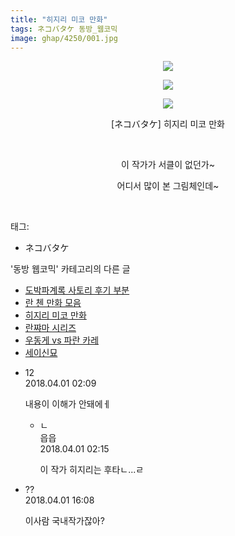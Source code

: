```yaml
---
title: "히지리 미코 만화"
tags: ネコバタケ 동방_웹코믹
image: ghap/4250/001.jpg
---
```

<div class="article">
<p style="text-align: center; clear: none; float: none;"><img src="{{ site.nasurl }}/ghap/4250/001.jpg"/></p>
<p style="text-align: center; clear: none; float: none;"><img src="{{ site.nasurl }}/ghap/4250/002.jpg"/></p>
<p style="text-align: center; clear: none; float: none;"><img src="{{ site.nasurl }}/ghap/4250/003.jpg"/></p>
<p style="text-align: center; clear: none; float: none;">[ネコバタケ] 히지리 미코 만화</p>
<p style="text-align: center; clear: none; float: none;"><br/></p>
<p style="text-align: center; clear: none; float: none;">이 작가가 서클이 없던가~</p>
<p style="text-align: center; clear: none; float: none;">어디서 많이 본 그림체인데~</p>
<p><br/></p>
</div><div class="tagTrail">
<p>태그: </p>
<ul>
<li>ネコバタケ</li>
</ul>
</div><div class="another">
<p>'동방 웹코믹' 카테고리의 다른 글</p>
<ul>
<li><a href="/2018-03-31-ghap_4252">도박파계록 사토리 후기 부분</a></li>
<li><a href="/2018-03-31-ghap_4251">란 첸 만화 모음</a></li>
<li><a href="/2018-03-31-ghap_4250">히지리 미코 만화</a></li>
<li><a href="/2018-03-31-ghap_4249">란쨔마 시리즈</a></li>
<li><a href="/2018-03-31-ghap_4248">우동게 vs 파란 카레</a></li>
<li><a href="/2018-03-31-ghap_4247">세이신묘</a></li>
</ul>
</div><div class="cb_module cb_fluid">
<div class="cb_wrt cb_profile">
<div class="comment">
<ul>
<li class="cb_thumb_off" id="comment15231154">
<div class="cb_comment_area">
<div class="cb_info_area">
<div class="cb_section">
<span class="cb_nick_name">12</span>
</div>
<div class="cb_section">
<span class="cb_date">2018.04.01 02:09 </span>
</div>
</div>
<div class="cb_dsc_comment">
<p class="cb_dsc">
											내용이 이해가 안돼에ㅔ<br/>
</p>
</div>
<ul>
<li class="cb_thumb_off" id="comment15231156">
<span class="cb_bu_subnode">ㄴ</span>
<div class="cb_comment_area">
<div class="cb_info_area">
<div class="cb_section">
<span class="cb_nick_name">읍읍</span>
</div>
<div class="cb_section">
<span class="cb_date">2018.04.01 02:15 </span>
</div>
</div>
<div class="cb_dsc_comment">
<p class="cb_dsc">
																이 작가 히지리는 후타ㄴ...ㄹ
															</p>
</div>
</div>
</li>
</ul>
</div></li>
<li class="cb_thumb_off" id="comment15231358">
<div class="cb_comment_area">
<div class="cb_info_area">
<div class="cb_section">
<span class="cb_nick_name">??</span>
</div>
<div class="cb_section">
<span class="cb_date">2018.04.01 16:08 </span>
</div>
</div>
<div class="cb_dsc_comment">
<p class="cb_dsc">
											이사람 국내작가잖아?
										</p>
</div>
</div></li>
</ul>
</div>
</div><!-- commentList close -->
</div>
